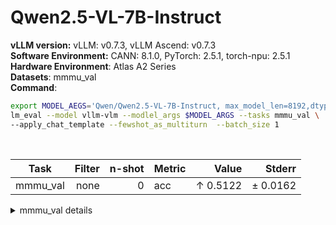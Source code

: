 # Qwen2.5-VL-7B-Instruct
  <div>
    <strong>vLLM version:</strong> vLLM: v0.7.3, vLLM Ascend: v0.7.3 <br>
  </div>
  <div>
      <strong>Software Environment:</strong> CANN: 8.1.0, PyTorch: 2.5.1, torch-npu: 2.5.1 <br>
  </div>
  <div>
      <strong>Hardware Environment</strong>: Atlas A2 Series <br>
  </div>
  <div>
      <strong>Datasets</strong>: mmmu_val <br>
  </div>
  <div>
      <strong>Command</strong>:

  ```bash
  export MODEL_AEGS='Qwen/Qwen2.5-VL-7B-Instruct, max_model_len=8192,dtype=auto,tensor_parallel_size=2,max_images=2'
lm_eval --model vllm-vlm --modlel_args $MODEL_ARGS --tasks mmmu_val \
--apply_chat_template --fewshot_as_multiturn  --batch_size 1
  ```
  </div>
  <div>&nbsp;</div>

| Task                  | Filter | n-shot | Metric   | Value   | Stderr |
|-----------------------|-------:|-------:|----------|--------:|-------:|
| mmmu_val                              | none   | 0      | acc    | ↑ 0.5122 | ± 0.0162 |
<details>
<summary>mmmu_val details</summary>

| Task                  | Filter | n-shot | Metric   | Value   | Stderr |
|-----------------------|-------:|-------:|----------|--------:|-------:|
| mmmu_val                              | none   | 0      | acc    | ↑ 0.5122 | ± 0.0162 |
| - Art and Design                      | none   | 0      | acc    | ↑ 0.6667 | ± 0.0424 |
| - Art                                 | none   | 0      | acc    | ↑ 0.6667 | ± 0.0875 |
| - Art Theory                          | none   | 0      | acc    | ↑ 0.8333 | ± 0.0692 |
| - Design                              | none   | 0      | acc    | ↑ 0.6667 | ± 0.0875 |
| - Music                               | none   | 0      | acc    | ↑ 0.5000 | ± 0.0928 |
| - Business                            | none   | 0      | acc    | ↑ 0.4133 | ± 0.0404 |
| - Accounting                          | none   | 0      | acc    | ↑ 0.4333 | ± 0.0920 |
| - Economics                           | none   | 0      | acc    | ↑ 0.5333 | ± 0.0926 |
| - Finance                             | none   | 0      | acc    | ↑ 0.3333 | ± 0.0875 |
| - Manage                              | none   | 0      | acc    | ↑ 0.3333 | ± 0.0875 |
| - Marketing                           | none   | 0      | acc    | ↑ 0.4333 | ± 0.0920 |
| - Health and Medicine                 | none   | 0      | acc    | ↑ 0.5867 | ± 0.0406 |
| - Basic Medical Science               | none   | 0      | acc    | ↑ 0.6000 | ± 0.0910 |
| - Clinical Medicine                   | none   | 0      | acc    | ↑ 0.6333 | ± 0.0895 |
| - Diagnostics and Laboratory Medicine | none   | 0      | acc    | ↑ 0.4667 | ± 0.0926 |
| - Pharmacy                            | none   | 0      | acc    | ↑ 0.6000 | ± 0.0910 |
| - Public Health                       | none   | 0      | acc    | ↑ 0.6333 | ± 0.0895 |
| - Humanities and Social Science       | none   | 0      | acc    | ↑ 0.7000 | ± 0.0413 |
| - History                             | none   | 0      | acc    | ↑ 0.7000 | ± 0.0851 |
| - Literature                          | none   | 0      | acc    | ↑ 0.8333 | ± 0.0692 |
| - Psychology                          | none   | 0      | acc    | ↑ 0.7333 | ± 0.0821 |
| - Sociology                           | none   | 0      | acc    | ↑ 0.5333 | ± 0.0926 |
| - Science                             | none   | 0      | acc    | ↑ 0.4200 | ± 0.0409 |
| - Biology                             | none   | 0      | acc    | ↑ 0.4000 | ± 0.0910 |
| - Chemistry                           | none   | 0      | acc    | ↑ 0.3667 | ± 0.0895 |
| - Geography                           | none   | 0      | acc    | ↑ 0.4667 | ± 0.0926 |
| - Math                                | none   | 0      | acc    | ↑ 0.4333 | ± 0.0920 |
| - Physics                             | none   | 0      | acc    | ↑ 0.4333 | ± 0.0920 |
| - Tech and Engineering                | none   | 0      | acc    | ↑ 0.4000 | ± 0.0337 |
| - Agriculture                         | none   | 0      | acc    | ↑ 0.5333 | ± 0.0926 |
| - Architecture and Engineering        | none   | 0      | acc    | ↑ 0.4333 | ± 0.0920 |
| - Computer Science                    | none   | 0      | acc    | ↑ 0.4000 | ± 0.0910 |
| - Electronics                         | none   | 0      | acc    | ↑ 0.2667 | ± 0.0821 |
| - Energy and Power                    | none   | 0      | acc    | ↑ 0.2667 | ± 0.0821 |
| - Materials                           | none   | 0      | acc    | ↑ 0.4000 | ± 0.0910 |
| - Mechanical Engineering              | none   | 0      | acc    | ↑ 0.5000 | ± 0.0928 |
</details>
